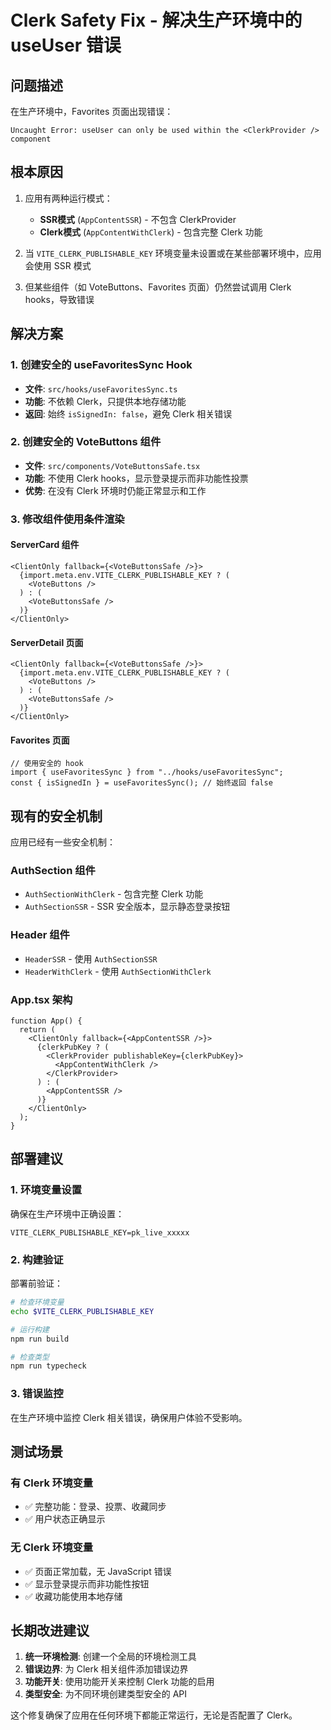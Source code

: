 # Clerk Safety Fix - 解决生产环境中的 useUser 错误

## 问题描述
在生产环境中，Favorites 页面出现错误：
```
Uncaught Error: useUser can only be used within the <ClerkProvider /> component
```

## 根本原因
1. 应用有两种运行模式：
   - **SSR模式** (`AppContentSSR`) - 不包含 ClerkProvider
   - **Clerk模式** (`AppContentWithClerk`) - 包含完整 Clerk 功能

2. 当 `VITE_CLERK_PUBLISHABLE_KEY` 环境变量未设置或在某些部署环境中，应用会使用 SSR 模式

3. 但某些组件（如 VoteButtons、Favorites 页面）仍然尝试调用 Clerk hooks，导致错误

## 解决方案

### 1. 创建安全的 useFavoritesSync Hook
- **文件**: `src/hooks/useFavoritesSync.ts`
- **功能**: 不依赖 Clerk，只提供本地存储功能
- **返回**: 始终 `isSignedIn: false`，避免 Clerk 相关错误

### 2. 创建安全的 VoteButtons 组件
- **文件**: `src/components/VoteButtonsSafe.tsx`
- **功能**: 不使用 Clerk hooks，显示登录提示而非功能性投票
- **优势**: 在没有 Clerk 环境时仍能正常显示和工作

### 3. 修改组件使用条件渲染

#### ServerCard 组件
```tsx
<ClientOnly fallback={<VoteButtonsSafe />}>
  {import.meta.env.VITE_CLERK_PUBLISHABLE_KEY ? (
    <VoteButtons />
  ) : (
    <VoteButtonsSafe />
  )}
</ClientOnly>
```

#### ServerDetail 页面
```tsx
<ClientOnly fallback={<VoteButtonsSafe />}>
  {import.meta.env.VITE_CLERK_PUBLISHABLE_KEY ? (
    <VoteButtons />
  ) : (
    <VoteButtonsSafe />
  )}
</ClientOnly>
```

#### Favorites 页面
```tsx
// 使用安全的 hook
import { useFavoritesSync } from "../hooks/useFavoritesSync";
const { isSignedIn } = useFavoritesSync(); // 始终返回 false
```

## 现有的安全机制

应用已经有一些安全机制：

### AuthSection 组件
- `AuthSectionWithClerk` - 包含完整 Clerk 功能
- `AuthSectionSSR` - SSR 安全版本，显示静态登录按钮

### Header 组件
- `HeaderSSR` - 使用 `AuthSectionSSR`
- `HeaderWithClerk` - 使用 `AuthSectionWithClerk`

### App.tsx 架构
```tsx
function App() {
  return (
    <ClientOnly fallback={<AppContentSSR />}>
      {clerkPubKey ? (
        <ClerkProvider publishableKey={clerkPubKey}>
          <AppContentWithClerk />
        </ClerkProvider>
      ) : (
        <AppContentSSR />
      )}
    </ClientOnly>
  );
}
```

## 部署建议

### 1. 环境变量设置
确保在生产环境中正确设置：
```env
VITE_CLERK_PUBLISHABLE_KEY=pk_live_xxxxx
```

### 2. 构建验证
部署前验证：
```bash
# 检查环境变量
echo $VITE_CLERK_PUBLISHABLE_KEY

# 运行构建
npm run build

# 检查类型
npm run typecheck
```

### 3. 错误监控
在生产环境中监控 Clerk 相关错误，确保用户体验不受影响。

## 测试场景

### 有 Clerk 环境变量
- ✅ 完整功能：登录、投票、收藏同步
- ✅ 用户状态正确显示

### 无 Clerk 环境变量
- ✅ 页面正常加载，无 JavaScript 错误
- ✅ 显示登录提示而非功能性按钮
- ✅ 收藏功能使用本地存储

## 长期改进建议

1. **统一环境检测**: 创建一个全局的环境检测工具
2. **错误边界**: 为 Clerk 相关组件添加错误边界
3. **功能开关**: 使用功能开关来控制 Clerk 功能的启用
4. **类型安全**: 为不同环境创建类型安全的 API

这个修复确保了应用在任何环境下都能正常运行，无论是否配置了 Clerk。